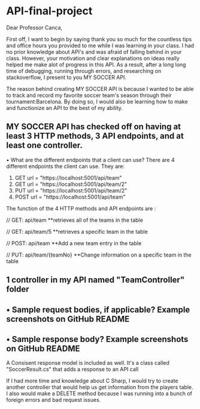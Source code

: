 # API-final-project
Dear Professor Canca,

First off, I want to begin by saying thank you so much for the countless tips and office hours you provided to me while
I was learning in your class. I had no prior knowledge about API's and was afraid of falling behind in your class. 
However, your motivation and clear explanations on ideas really helped me make alot of progress in this 
API. As a result, after a long long time of debugging, running through errors, and researching on stackoverflow,
I present to you MY SOCCER API.

The reason behind creating MY SOCCER API is because I wanted to be able to track and record my favorite soccer team's 
season through their tournament:Barcelona. By doing so, I would also be learning how to make and functionize an API to 
the best of my ability.

MY SOCCER API has checked off on having at least 3 HTTP methods, 3 API endpoints, and at least one controller.
------------------------------------------------------------------------------
• What are the different endpoints that a client can use? 
There are 4 different endpoints the client can use. They are:
1. GET url = "https://localhost:5001/api/team"
2. GET url = "https://localhost:5001/api/team/2"
3. PUT url = "https://localhost:5001/api/team/2"
4. POST url = "https://localhost:5001/api/team"

The function of the 4 HTTP methods and API endpoints are :

// GET: api/team         **retrieves all of the teams in the table

// GET: api/team/5       **retrieves a specific team in the table

// POST: api/team        **Add a new team entry in the table

// PUT: api/team/{teamNo} **Change information on a specific team in the table

1 controller in my API named "TeamController" folder
--------------------------------------------------------------------------------
• Sample request bodies, if applicable? 
Example screenshots on GitHub README
--------------------------------------------------------------------------------
• Sample response body?
Example screenshots on GitHub README
------------------------------------------------------------------------------------
A Consisent response model is included as well. It's a class called "SoccerResult.cs" that adds a response to an API call

If I had more time and knowledge about C Sharp, I would try to create another controller that would help us get 
information from the players table. I also would make a DELETE method because I was running into a bunch of foreign 
errors and bad request issues.
